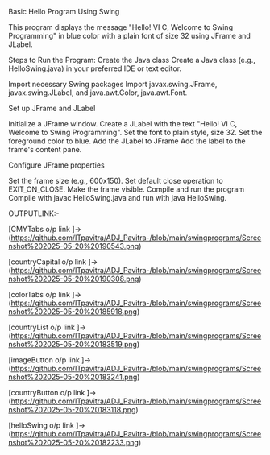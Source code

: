 Basic Hello Program Using Swing

This program displays the message "Hello! VI C, Welcome to Swing Programming" in blue color with a plain font of size 32 using JFrame and JLabel.

Steps to Run the Program:
Create the Java class
Create a Java class (e.g., HelloSwing.java) in your preferred IDE or text editor.

Import necessary Swing packages
Import javax.swing.JFrame, javax.swing.JLabel, and java.awt.Color, java.awt.Font.

Set up JFrame and JLabel

Initialize a JFrame window.
Create a JLabel with the text "Hello! VI C, Welcome to Swing Programming".
Set the font to plain style, size 32.
Set the foreground color to blue.
Add the JLabel to JFrame
Add the label to the frame's content pane.

Configure JFrame properties

Set the frame size (e.g., 600x150).
Set default close operation to EXIT_ON_CLOSE.
Make the frame visible.
Compile and run the program
Compile with javac HelloSwing.java and run with java HelloSwing.

OUTPUTLINK:-

[CMYTabs o/p link ]->(https://github.com/ITpavitra/ADJ_Pavitra-/blob/main/swingprograms/Screenshot%202025-05-20%20190543.png)

[countryCapital o/p link ]->(https://github.com/ITpavitra/ADJ_Pavitra-/blob/main/swingprograms/Screenshot%202025-05-20%20190308.png)

[colorTabs o/p link ]->(https://github.com/ITpavitra/ADJ_Pavitra-/blob/main/swingprograms/Screenshot%202025-05-20%20185918.png)

[countryList o/p link ]->(https://github.com/ITpavitra/ADJ_Pavitra-/blob/main/swingprograms/Screenshot%202025-05-20%20183519.png)

[imageButton o/p link ]->(https://github.com/ITpavitra/ADJ_Pavitra-/blob/main/swingprograms/Screenshot%202025-05-20%20183241.png)

[countryButton o/p link ]->(https://github.com/ITpavitra/ADJ_Pavitra-/blob/main/swingprograms/Screenshot%202025-05-20%20183118.png)

[helloSwing o/p link ]->(https://github.com/ITpavitra/ADJ_Pavitra-/blob/main/swingprograms/Screenshot%202025-05-20%20182233.png)
